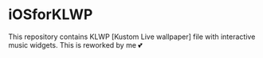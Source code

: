 # iOSforKLWP
This repository contains KLWP [Kustom Live wallpaper] file with interactive music widgets.
This is reworked by me 💕
